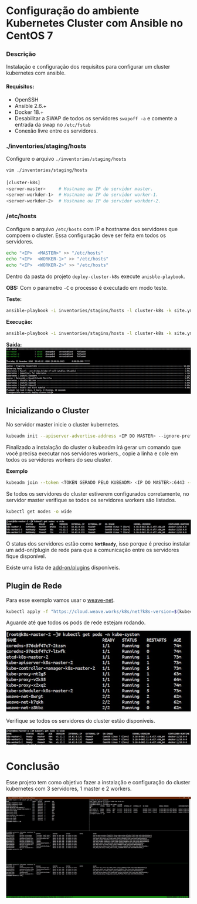 # **Configuração do ambiente Kubernetes Cluster com Ansible no CentOS 7**

### **Descrição**

Instalação e configuração dos requisitos para configurar um cluster kubernetes
com ansible.

#### **Requisitos:**
 
 - OpenSSH
 - Ansible 2.6.+
 - Docker 18.+
 - Desabilitar a SWAP de todos os servidores ```swapoff -a``` e comente a entrada da swap no ```/etc/fstab```
 - Conexão livre entre os servidores.

### **./inventories/staging/hosts**

Configure o arquivo ```./inventories/staging/hosts```

```bash
vim ./inventories/staging/hosts

[cluster-k8s]
<server-master>     # Hostname ou IP do servidor master.
<server-workder-1>  # Hostname ou IP do servidor worker-1.
<server-workder-2>  # Hostname ou IP do servidor workder-2.
```

### **/etc/hosts**

Configure o arquivo ```/etc/hosts``` com IP e hostname dos servidores que compoem
o cluster. Essa configuração deve ser feita em todos os servidores.

```bash
echo "<IP>  <MASTER>" >> "/etc/hosts"
echo "<IP>  <WORKER-1>" >> "/etc/hosts"
echo "<IP>  <WORKER-2>" >> "/etc/hosts" 
```

Dentro da pasta do projeto  ```deploy-cluster-k8s``` execute ```anisble-playbook```.

**OBS:** Com o parametro ```-C``` o processo é executado em modo teste.

**Teste:**
```bash
ansible-playbook -i inventories/stagins/hosts -l cluster-k8s -k site.yml -C
```

**Execução:**
```bash
ansible-playbook -i inventories/stagins/hosts -l cluster-k8s -k site.yml
```

**Saída:**
![](/docs/images/img1.jpg)


## **Inicializando o Cluster**

No servidor master inicie o cluster kubernetes.

 ```bash
 kubeadm init --apiserver-advertise-address <IP DO MASTER> --ignore-preflight-errors=all
 ```
 Finalizado a instalação do cluster o kubeadm irá gerar um comando que você precisa executar nos servidores workers., copie a linha e cole em todos os servidores workers do seu cluster.
 
 **Exemplo**
 ```bash
 kubeadm join --token <TOKEN GERADO PELO KUBEADM> <IP DO MASTER>:6443 --discovery-token-ca-cert-hash sha256:<HASH GERADO PELO KUBEADM> --ignore-preflight-errors=all
 ```

Se todos os servidores do cluster estiverem configurados corretamente, no servidor master
verifique se todos os servidores workers são listados.

```bash
kubectl get nodes -o wide
```

![](/docs/images/img2.jpg)

O status dos servidores estão como **```NotReady```**, isso porque é preciso instalar um add-on/plugin de rede para que a comunicação entre os servidores fique disponível.

Existe uma lista de [add-on/plugins](https://kubernetes.io/docs/concepts/cluster-administration/addons/#networking-and-network-policy) disponíveis.

 ## **Plugin de Rede**

Para esse exemplo vamos usar o [weave-net](https://www.weave.works/docs/net/latest/kubernetes/kube-addon/).

```bash
kubectl apply -f "https://cloud.weave.works/k8s/net?k8s-version=$(kubectl version | base64 | tr -d '\n')"
```

Aguarde até que todos os pods de rede estejam rodando.

![](/docs/images/img3.jpg)

Verifique se todos os servidores do cluster estão disponíveis.

![](/docs/images/img4.jpg)


# **Conclusão**

Esse projeto tem como objetivo fazer a instalação e configuração do cluster kubernetes com 3 servidores,
1 master e 2 workers.

![](/docs/images/img5.jpg)
